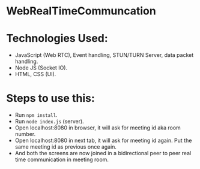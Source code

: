 # WebRealTimeCommuncation

# Technologies Used:
 - JavaScript (Web RTC), Event handling, STUN/TURN Server, data packet handling. 
 - Node JS (Socket IO). 
 - HTML, CSS (UI). 

# Steps to use this:
  - Run `npm install`.  
  - Run `node index.js` (server).
  - Open localhost:8080 in browser, it will ask for meeting id aka room number.
  - Open localhost:8080 in next tab, it will ask for meeting id again. Put the same meeting id as previous once again. 
  - And both the screens are now joined in a bidirectional peer to peer real time communication in meeting room. 